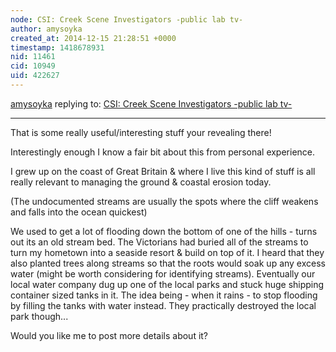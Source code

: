 ```yaml
---
node: CSI: Creek Scene Investigators -public lab tv-
author: amysoyka
created_at: 2014-12-15 21:28:51 +0000
timestamp: 1418678931
nid: 11461
cid: 10949
uid: 422627
---
```




[amysoyka](../profile/amysoyka) replying to: [CSI: Creek Scene Investigators -public lab tv-](../notes/mathew/12-15-2014/csi-creek-scene-investigators-public-lab-tv)

----
That is some really useful/interesting stuff your revealing there!

Interestingly enough I know a fair bit about this from personal experience.

I grew up on the coast of Great Britain & where I live this kind of stuff is all really relevant to managing the ground & coastal erosion today.

(The undocumented streams are usually the spots where the cliff weakens and falls into the ocean quickest)

We used to get a lot of flooding down the bottom of one of the hills - turns out its an old stream bed.
The Victorians had buried all of the streams to turn my hometown into a seaside resort & build on top of it.
I heard that they also planted trees along streams so that the roots would soak up any excess water (might be worth considering for identifying streams).
Eventually our local water company dug up one of the local parks and stuck huge shipping container sized tanks in it.
The idea being - when it rains - to stop flooding by filling the tanks with water instead. They practically destroyed the local park though...

Would you like me to post more details about it?